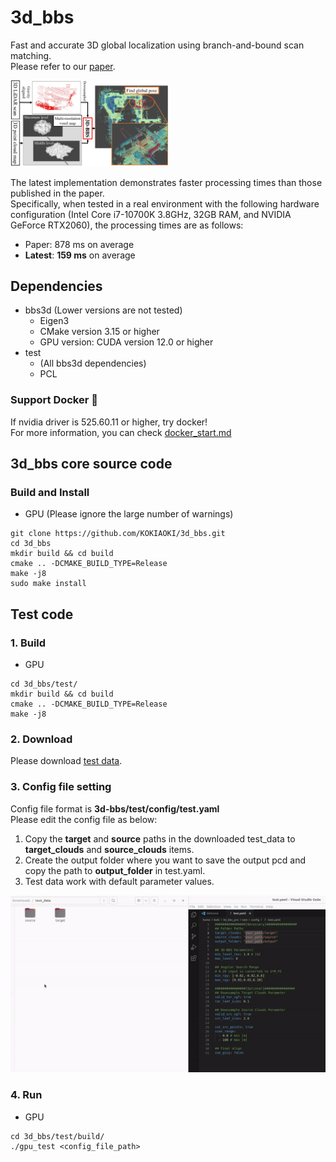 # 3d_bbs
Fast and accurate 3D global localization using branch-and-bound scan matching.  
Please refer to our [paper](https://arxiv.org/abs/2310.10023).  

<img alt="overview" src="figs/overview.jpg" width="50%">


The latest implementation demonstrates faster processing times than those published in the paper.  
Specifically, when tested in a real environment with the following hardware configuration (Intel Core i7-10700K 3.8GHz, 32GB RAM, and NVIDIA GeForce RTX2060), the processing times are as follows: 
- Paper: 878 ms on average
- **Latest**: **159 ms** on average  


## Dependencies
- bbs3d (Lower versions are not tested)
  - Eigen3
  - CMake version 3.15 or higher
  - GPU version: CUDA version 12.0 or higher
- test
  - (All bbs3d dependencies)
  - PCL

### Support Docker 🐳 

If nvidia driver is 525.60.11 or higher, try docker!  
For more information, you can check [docker_start.md](./docker/docker_start.md)  

## 3d_bbs core source code
### Build and Install
- GPU (Please ignore the large number of warnings)
```
git clone https://github.com/KOKIAOKI/3d_bbs.git
cd 3d_bbs
mkdir build && cd build
cmake .. -DCMAKE_BUILD_TYPE=Release
make -j8
sudo make install
```

## Test code
### 1. Build
- GPU
```
cd 3d_bbs/test/
mkdir build && cd build
cmake .. -DCMAKE_BUILD_TYPE=Release
make -j8
```

### 2. Download
Please download [test data](https://drive.google.com/file/d/1JfdQjQ3-4qOmHtvYq8UafBCmbz45-F4Z/view?usp=drive_link).

### 3. Config file setting
Config file format is **3d-bbs/test/config/test.yaml**  
Please edit the config file as below:
1. Copy the **target** and **source** paths in the downloaded test_data to **target_clouds** and **source_clouds** items.
1. Create the output folder where you want to save the output pcd and copy the path to **output_folder** in test.yaml.
1. Test data work with default parameter values.  

![Alt text](figs/config_setting.gif)

### 4. Run
- GPU
```
cd 3d_bbs/test/build/
./gpu_test <config_file_path>
```

